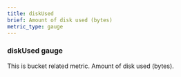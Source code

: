 ```yaml
---
title: diskUsed
brief: Amount of disk used (bytes)
metric_type: gauge
---
```

### diskUsed gauge

This is bucket related metric. Amount of disk used (bytes).